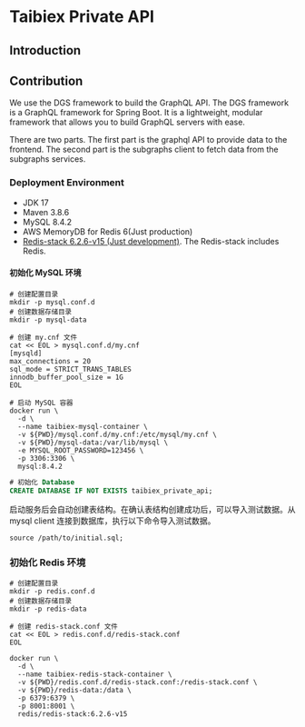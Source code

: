 # Taibiex Private API

## Introduction

## Contribution

We use the DGS framework to build the GraphQL API. The DGS framework is a GraphQL framework for Spring Boot. It is a lightweight, modular framework that allows you to build GraphQL servers with ease.

There are two parts. The first part is the graphql API to provide data to the frontend. The second part is the subgraphs client to fetch data from the subgraphs services.

### Deployment Environment

- JDK 17
- Maven 3.8.6
- MySQL 8.4.2
- AWS MemoryDB for Redis 6(Just production)
- [Redis-stack 6.2.6-v15 (Just development)](https://github.com/redis-stack/redis-stack/releases?q=6.2.6-v15&expanded=true). The Redis-stack includes Redis.

#### 初始化 MySQL 环境

```shell
# 创建配置目录
mkdir -p mysql.conf.d
# 创建数据存储目录
mkdir -p mysql-data

# 创建 my.cnf 文件
cat << EOL > mysql.conf.d/my.cnf
[mysqld]
max_connections = 20
sql_mode = STRICT_TRANS_TABLES
innodb_buffer_pool_size = 1G
EOL
```

```shell
# 启动 MySQL 容器
docker run \
  -d \
  --name taibiex-mysql-container \
  -v ${PWD}/mysql.conf.d/my.cnf:/etc/mysql/my.cnf \
  -v ${PWD}/mysql-data:/var/lib/mysql \
  -e MYSQL_ROOT_PASSWORD=123456 \
  -p 3306:3306 \
  mysql:8.4.2
```

```sql
# 初始化 Database
CREATE DATABASE IF NOT EXISTS taibiex_private_api;
```

启动服务后会自动创建表结构。在确认表结构创建成功后，可以导入测试数据。从 mysql client 连接到数据库，执行以下命令导入测试数据。

```shell
source /path/to/initial.sql;
```

### 初始化 Redis 环境

```shell
# 创建配置目录
mkdir -p redis.conf.d
# 创建数据存储目录
mkdir -p redis-data

# 创建 redis-stack.conf 文件
cat << EOL > redis.conf.d/redis-stack.conf
EOL
```

```shell
docker run \
  -d \
  --name taibiex-redis-stack-container \
  -v ${PWD}/redis.conf.d/redis-stack.conf:/redis-stack.conf \
  -v ${PWD}/redis-data:/data \
  -p 6379:6379 \
  -p 8001:8001 \
  redis/redis-stack:6.2.6-v15
```
